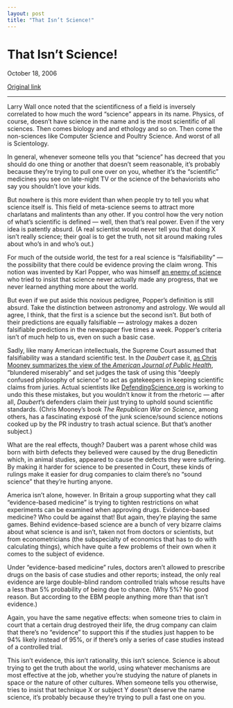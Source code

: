 ```yaml
---
layout: post
title: "That Isn’t Science!"
---
```

That Isn’t Science!
===================

October 18, 2006

[Original link](http://www.aaronsw.com/weblog/psuedoscientism)

* * * * *

Larry Wall once noted that the scientificness of a field is inversely
correlated to how much the word “science” appears in its name. Physics,
of course, doesn’t have science in the name and is the most scientific
of all sciences. Then comes biology and and ethology and so on. Then
come the non-sciences like Computer Science and Poultry Science. And
worst of all is Scientology.

In general, whenever someone tells you that “science” has decreed that
you should do one thing or another that doesn’t seem reasonable, it’s
probably because they’re trying to pull one over on you, whether it’s
the “scientific” medicines you see on late-night TV or the science of
the behaviorists who say you shouldn’t love your kids.

But nowhere is this more evident than when people try to tell you what
science itself is. This field of meta-science seems to attract more
charlatans and malintents than any other. If you control how the very
notion of what’s scientific is defined — well, then that’s real power.
Even if the very idea is patently absurd. (A real scientist would never
tell you that doing X isn’t really science; their goal is to get the
truth, not sit around making rules about who’s in and who’s out.)

For much of the outside world, the test for a real science is
“falsifiability” — the possibility that there could be evidence proving
the claim wrong. This notion was invented by Karl Popper, who was
himself [an enemy of
science](http://www.geocities.com/Krishna_kunchith/dcs/popper/popper.html)
who tried to insist that science never actually made any progress, that
we never learned anything more about the world.

But even if we put aside this noxious pedigree, Popper’s definition is
still absurd. Take the distinction between astronomy and astrology. We
would all agree, I think, that the first is a science but the second
isn’t. But both of their predictions are equally falsifiable — astrology
makes a dozen falsifiable predictions in the newspaper five times a
week. Popper’s criteria isn’t of much help to us, even on such a basic
case.

Sadly, like many American intellectuals, the Supreme Court assumed that
falsifiability was a standard scientific test. In the *Daubert* case it,
[as Chris Mooney summarizes the view of the *American Journal of Public
Health*](http://www.prospect.org/web/page.ww?section=root&name=ViewWeb&articleId=10061),
“blundered miserably” and set judges the task of using this “deeply
confused philosophy of science” to act as gatekeepers in keeping
scientific claims from juries. Actual scientists like
[DefendingScience.org](http://defendingscience.org/) is working to undo
this these mistakes, but you wouldn’t know it from the rhetoric — after
all, *Daubert*’s defenders claim their just trying to uphold sound
scientific standards. (Chris Mooney’s book *The Republican War on
Science*, among others, has a fascinating exposé of the junk
science/sound science notions cooked up by the PR industry to trash
actual science. But that’s another subject.)

What are the real effects, though? Daubert was a parent whose child was
born with birth defects they believed were caused by the drug Benedictin
which, in animal studies, appeared to cause the defects they were
suffering. By making it harder for science to be presented in Court,
these kinds of rulings make it easier for drug companies to claim
there’s no “sound science” that they’re hurting anyone.

America isn’t alone, however. In Britain a group supporting what they
call “evidence-based medicine” is trying to tighten restrictions on what
experiments can be examined when approving drugs. Evidence-based
medicine? Who could be against that! But again, they’re playing the same
games. Behind evidence-based science are a bunch of very bizarre claims
about what science is and isn’t, taken not from doctors or scientists,
but from econometricians (the subspecialty of economics that has to do
with calculating things), which have quite a few problems of their own
when it comes to the subject of evidence.

Under “evidence-based medicine” rules, doctors aren’t allowed to
prescribe drugs on the basis of case studies and other reports; instead,
the only real evidence are large double-blind random controlled trials
whose results have a less than 5% probability of being due to chance.
(Why 5%? No good reason. But according to the EBM people anything more
than that isn’t evidence.)

Again, you have the same negative effects: when someone tries to claim
in court that a certain drug destroyed their life, the drug company can
claim that there’s no “evidence” to support this if the studies just
happen to be 94% likely instead of 95%, or if there’s only a series of
case studies instead of a controlled trial.

This isn’t evidence, this isn’t rationality, this isn’t science. Science
is about trying to get the truth about the world, using whatever
mechanisms are most effective at the job, whether you’re studying the
nature of planets in space or the nature of other cultures. When someone
tells you otherwise, tries to insist that technique X or subject Y
doesn’t deserve the name science, it’s probably because they’re trying
to pull a fast one on you.
